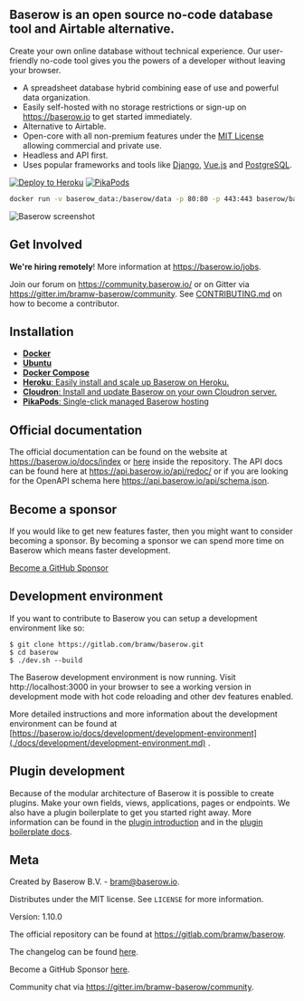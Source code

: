## Baserow is an open source no-code database tool and Airtable alternative.

Create your own online database without technical experience. Our user-friendly no-code
tool gives you the powers of a developer without leaving your browser.

* A spreadsheet database hybrid combining ease of use and powerful data organization.
* Easily self-hosted with no storage restrictions or sign-up on https://baserow.io to
  get started immediately.
* Alternative to Airtable.
* Open-core with all non-premium features under
  the [MIT License](https://choosealicense.com/licenses/mit/) allowing commercial and
  private use.
* Headless and API first.
* Uses popular frameworks and tools like [Django](https://www.djangoproject.com/), 
  [Vue.js](https://vuejs.org/) and [PostgreSQL](https://www.postgresql.org/).

[![Deploy to Heroku](https://www.herokucdn.com/deploy/button.svg)](https://heroku.com/deploy?template=https://github.com/bram2w/baserow/tree/master) [![PikaPods](https://www.pikapods.com/static/run-button.svg)](https://www.pikapods.com/pods?run=baserow)

```bash
docker run -v baserow_data:/baserow/data -p 80:80 -p 443:443 baserow/baserow:1.10.0
```

![Baserow screenshot](docs/assets/screenshot.png "Baserow screenshot")

## Get Involved

**We're hiring remotely**! More information at https://baserow.io/jobs.

Join our forum on https://community.baserow.io/ or on Gitter via
https://gitter.im/bramw-baserow/community. See [CONTRIBUTING.md](./CONTRIBUTING.md) on
how to become a contributor.

## Installation

* [**Docker**](docs/installation/install-with-docker.md)
* [**Ubuntu**](docs/installation/install-on-ubuntu.md)
* [**Docker Compose** ](docs/installation/install-with-docker-compose.md)
* [**Heroku**: Easily install and scale up Baserow on Heroku.](docs/installation/install-on-heroku.md)
* [**Cloudron**: Install and update Baserow on your own Cloudron server.](docs/installation/install-on-cloudron.md)
* [**PikaPods**: Single-click managed Baserow hosting](https://www.pikapods.com/pods?run=baserow)

## Official documentation

The official documentation can be found on the website at https://baserow.io/docs/index
or [here](./docs/index.md) inside the repository. The API docs can be found here at
https://api.baserow.io/api/redoc/ or if you are looking for the OpenAPI schema here
https://api.baserow.io/api/schema.json.

## Become a sponsor

If you would like to get new features faster, then you might want to consider becoming a
sponsor. By becoming a sponsor we can spend more time on Baserow which means faster
development.

[Become a GitHub Sponsor](https://github.com/sponsors/bram2w)

## Development environment

If you want to contribute to Baserow you can setup a development environment like so:

```
$ git clone https://gitlab.com/bramw/baserow.git
$ cd baserow
$ ./dev.sh --build
```

The Baserow development environment is now running. Visit http://localhost:3000 in your
browser to see a working version in development mode with hot code reloading and other
dev features enabled.

More detailed instructions and more information about the development environment can be
found
at [https://baserow.io/docs/development/development-environment](./docs/development/development-environment.md)
.

## Plugin development

Because of the modular architecture of Baserow it is possible to create plugins. Make
your own fields, views, applications, pages or endpoints. We also have a plugin
boilerplate to get you started right away. More information can be found in the
[plugin introduction](./docs/plugins/introduction.md) and in the
[plugin boilerplate docs](./docs/plugins/boilerplate.md).

## Meta

Created by Baserow B.V. - bram@baserow.io.

Distributes under the MIT license. See `LICENSE` for more information.

Version: 1.10.0

The official repository can be found at https://gitlab.com/bramw/baserow.

The changelog can be found [here](./changelog.md).

Become a GitHub Sponsor [here](https://github.com/sponsors/bram2w).

Community chat via https://gitter.im/bramw-baserow/community.
